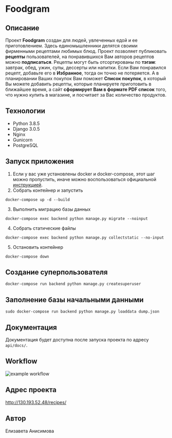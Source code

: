 # Foodgram

## Описание 

Проект **Foodgram** создан для людей, увлеченных едой и ее приготовлением. Здесь единомышленники делятся своими фирменными рецептами любимых блюд. Проект позволяет публиковать **рецепты** пользователей, на понравившихся Вам авторов рецептов можно **подписаться**. Рецепты могут быть отсортированы по **тэгам**: завтрак, обед, ужин, супы, дессерты или напитки. Если Вам понравился рецепт, добавьте его в **Избранное**, тогда он точно не потеряется. А в планировании Ваших покупок Вам поможет **Список покупок**, в который Вы можете добавить рецепты, которые планируете приготовить в ближайшее время, а сайт **сформирует Вам в формате PDF список** того, что нужно купить в магазине, и посчитает за Вас количество продуктов.

## Технологии

-   Python 3.8.5
-   Django 3.0.5
-   Nginx
-   Gunicorn
-   PostgreSQL

## Запуск приложения
1. Если у вас уже установлены docker и docker-compose, этот шаг можно пропустить, иначе можно воспользоваться официальной [инструкцией](https://docs.docker.com/engine/install/).
2. Собрать контейнер и запустить
```
docker-compose up -d --build
```
3. Выполнить миграцию базы данных
```
docker-compose exec backend python manage.py migrate --noinput
```
4. Собрать статические файлы
```
docker-compose exec backend python manage.py collectstatic --no-input
```
5. Остановить контейнер
```
docker-compose down
```
## Создание суперпользователя
```
docker-compose run backend python manage.py createsuperuser
```
## Заполнение базы начальными данными
```
sudo docker-compose run backend python manage.py loaddata dump.json
```
## Документация
Документация будет доступна после запуска проекта по адресу `api/docs/`.

## Workflow
![example workflow](https://github.com/ElizavetaAanisimova/foodgram-project-react/actions/workflows/main.yml/badge.svg)

## Адрес проекта
http://130.193.52.48/recipes/

## Автор
Елизавета Анисимова

